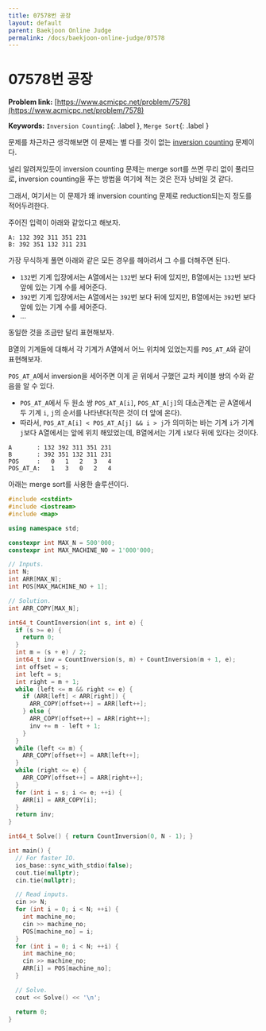 ```yaml
---
title: 07578번 공장
layout: default
parent: Baekjoon Online Judge
permalink: /docs/baekjoon-online-judge/07578
---
```


# 07578번 공장

**Problem link:** [https://www.acmicpc.net/problem/7578](https://www.acmicpc.net/problem/7578)

**Keywords:** `Inversion Counting`{: .label }, `Merge Sort`{: .label }

문제를 차근차근 생각해보면 이 문제는 별 다를 것이 없는 [inversion counting](https://www.geeksforgeeks.org/inversion-count-in-array-using-merge-sort/) 문제이다.

널리 알려져있듯이 inversion counting 문제는 merge sort를 쓰면 무리 없이 풀리므로, inversion counting을 푸는 방법을 여기에 적는 것은 전자 낭비일 것 같다.

그래서, 여기서는 이 문제가 왜 inversion counting 문제로 reduction되는지 정도를 적어두려한다.

주어진 입력이 아래와 같았다고 해보자.

```text
A: 132 392 311 351 231
B: 392 351 132 311 231
```

가장 무식하게 풀면 아래와 같은 모든 경우를 헤아려서 그 수를 더해주면 된다.

- `132`번 기계 입장에서는 A열에서는 `132`번 보다 뒤에 있지만, B열에서는 `132`번 보다 앞에 있는 기계 수를 세어준다. 
- `392`번 기계 입장에서는 A열에서는 `392`번 보다 뒤에 있지만, B열에서는 `392`번 보다 앞에 있는 기계 수를 세어준다.
- ...

동일한 것을 조금만 달리 표현해보자.

B열의 기계들에 대해서 각 기계가 A열에서 어느 위치에 있었는지를 `POS_AT_A`와 같이 표현해보자.

`POS_AT_A`에서 inversion을 세어주면 이게 곧 위에서 구했던 교차 케이블 쌍의 수와 같음을 알 수 있다.

- `POS_AT_A`에서 두 원소 쌍 `POS_AT_A[i]`, `POS_AT_A[j]`의 대소관계는 곧 A열에서 두 기계 `i`, `j`의 순서를 나타낸다(작은 것이 더 앞에 온다).
- 따라서, `POS_AT_A[i] < POS_AT_A[j] && i > j`가 의미하는 바는 기계 `i`가 기계 `j`보다 A열에서는 앞에 위치 해있었는데, B열에서는 기계 `i`보다 뒤에 있다는 것이다.

```text
A       : 132 392 311 351 231
B       : 392 351 132 311 231
POS     :   0   1   2   3   4
POS_AT_A:   1   3   0   2   4
```

아래는 merge sort를 사용한 솔루션이다.

```cpp
#include <cstdint>
#include <iostream>
#include <map>

using namespace std;

constexpr int MAX_N = 500'000;
constexpr int MAX_MACHINE_NO = 1'000'000;

// Inputs.
int N;
int ARR[MAX_N];
int POS[MAX_MACHINE_NO + 1];

// Solution.
int ARR_COPY[MAX_N];

int64_t CountInversion(int s, int e) {
  if (s >= e) {
    return 0;
  }
  int m = (s + e) / 2;
  int64_t inv = CountInversion(s, m) + CountInversion(m + 1, e);
  int offset = s;
  int left = s;
  int right = m + 1;
  while (left <= m && right <= e) {
    if (ARR[left] < ARR[right]) {
      ARR_COPY[offset++] = ARR[left++];
    } else {
      ARR_COPY[offset++] = ARR[right++];
      inv += m - left + 1;
    }
  }
  while (left <= m) {
    ARR_COPY[offset++] = ARR[left++];
  }
  while (right <= e) {
    ARR_COPY[offset++] = ARR[right++];
  }
  for (int i = s; i <= e; ++i) {
    ARR[i] = ARR_COPY[i];
  }
  return inv;
}

int64_t Solve() { return CountInversion(0, N - 1); }

int main() {
  // For faster IO.
  ios_base::sync_with_stdio(false);
  cout.tie(nullptr);
  cin.tie(nullptr);

  // Read inputs.
  cin >> N;
  for (int i = 0; i < N; ++i) {
    int machine_no;
    cin >> machine_no;
    POS[machine_no] = i;
  }
  for (int i = 0; i < N; ++i) {
    int machine_no;
    cin >> machine_no;
    ARR[i] = POS[machine_no];
  }

  // Solve.
  cout << Solve() << '\n';

  return 0;
}
```

<script src="https://utteranc.es/client.js"
        repo="i-am-wonseoklee/i-am-wonseoklee.github.io"
        issue-term="pathname"
        theme="github-dark-orange"
        crossorigin="anonymous"
        async>
</script>